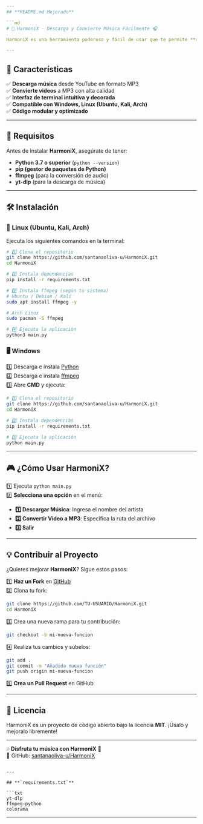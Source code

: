 ```yaml
---
## **README.md Mejorado**  

```md
# 🎵 HarmoniX - Descarga y Convierte Música Fácilmente 🎧  

HarmoniX es una herramienta poderosa y fácil de usar que te permite **descargar música de YouTube** y **convertir videos a MP3** de manera rápida y eficiente. Perfecto para los amantes de la música que quieren su colección en formato de audio.  

---
```


## 🚀 Características  
✅ **Descarga música** desde YouTube en formato MP3  
✅ **Convierte videos** a MP3 con alta calidad  
✅ **Interfaz de terminal intuitiva y decorada**  
✅ **Compatible con Windows, Linux (Ubuntu, Kali, Arch)**  
✅ **Código modular y optimizado**  

---

## 📌 **Requisitos**  
Antes de instalar **HarmoniX**, asegúrate de tener:  
- **Python 3.7 o superior** (`python --version`)  
- **pip (gestor de paquetes de Python)**  
- **ffmpeg** (para la conversión de audio)  
- **yt-dlp** (para la descarga de música)  

---

## 🛠 **Instalación**  

### 🐧 **Linux (Ubuntu, Kali, Arch)**  
Ejecuta los siguientes comandos en la terminal:  

```bash
# 1️⃣ Clona el repositorio
git clone https://github.com/santanaoliva-u/HarmoniX.git
cd HarmoniX

# 2️⃣ Instala dependencias
pip install -r requirements.txt

# 3️⃣ Instala ffmpeg (según tu sistema)
# Ubuntu / Debian / Kali
sudo apt install ffmpeg -y

# Arch Linux
sudo pacman -S ffmpeg

# 4️⃣ Ejecuta la aplicación
python3 main.py
```

### 🖥 **Windows**  
1️⃣ Descarga e instala [Python](https://www.python.org/downloads/)  
2️⃣ Descarga e instala [ffmpeg](https://ffmpeg.org/download.html)  
3️⃣ Abre **CMD** y ejecuta:  

```bash
# 1️⃣ Clona el repositorio
git clone https://github.com/santanaoliva-u/HarmoniX.git
cd HarmoniX

# 2️⃣ Instala dependencias
pip install -r requirements.txt

# 3️⃣ Ejecuta la aplicación
python main.py
```

---

## 🎮 **¿Cómo Usar HarmoniX?**  
1️⃣ Ejecuta `python main.py`  
2️⃣ **Selecciona una opción** en el menú:  
   - **1️⃣ Descargar Música**: Ingresa el nombre del artista  
   - **2️⃣ Convertir Video a MP3**: Especifica la ruta del archivo  
   - **3️⃣ Salir**  

---

## 💡 **Contribuir al Proyecto**  
¿Quieres mejorar **HarmoniX**? Sigue estos pasos:  

1️⃣ **Haz un Fork** en [GitHub](https://github.com/santanaoliva-u/HarmoniX)  
2️⃣ Clona tu fork:  
   ```bash
   git clone https://github.com/TU-USUARIO/HarmoniX.git
   cd HarmoniX
   ```  
3️⃣ Crea una nueva rama para tu contribución:  
   ```bash
   git checkout -b mi-nueva-funcion
   ```  
4️⃣ Realiza tus cambios y súbelos:  
   ```bash
   git add .
   git commit -m "Añadida nueva función"
   git push origin mi-nueva-funcion
   ```  
5️⃣ **Crea un Pull Request** en GitHub  

---

## 📝 **Licencia**  
HarmoniX es un proyecto de código abierto bajo la licencia **MIT**. ¡Úsalo y mejoralo libremente!  

---

🎶 **Disfruta tu música con HarmoniX** 🚀  
🔗 GitHub: [santanaoliva-u/HarmoniX](https://github.com/santanaoliva-u/HarmoniX)  
```

---

## **`requirements.txt`**  

```txt
yt-dlp
ffmpeg-python
colorama
```

---

